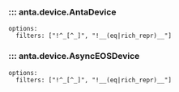 ### ::: anta.device.AntaDevice
    options:
      filters: ["!^_[^_]", "!__(eq|rich_repr)__"]

### ::: anta.device.AsyncEOSDevice
    options:
      filters: ["!^_[^_]", "!__(eq|rich_repr)__"]

